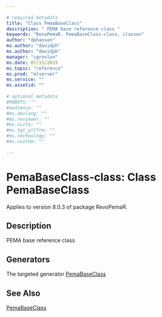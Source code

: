 ```yaml
--- 
 
# required metadata 
title: "Class PemaBaseClass" 
description: " PEMA base reference class " 
keywords: "RevoPemaR, PemaBaseClass-class, classes" 
author: "dphansen"
ms.author: "davidph"
ms.author: "davidph" 
manager: "cgronlun" 
ms.date: 07/15/2019
ms.topic: "reference" 
ms.prod: "mlserver" 
ms.service: "" 
ms.assetid: "" 
 
# optional metadata 
#ROBOTS: "" 
#audience: "" 
#ms.devlang: "" 
#ms.reviewer: "" 
#ms.suite: "" 
#ms.tgt_pltfrm: "" 
#ms.technology: "" 
#ms.custom: "" 
 
--- 
```

 
 
 
 # PemaBaseClass-class: Class PemaBaseClass

 Applies to version 8.0.3 of package RevoPemaR.
 
 ## Description
 
PEMA base reference class
 
 
 ## Generators 

 
The targeted generator [PemaBaseClass](pemabaseclass.md)
 
 

 
 
 
 ## See Also
 
[PemaBaseClass](pemabaseclass.md)
   
 
